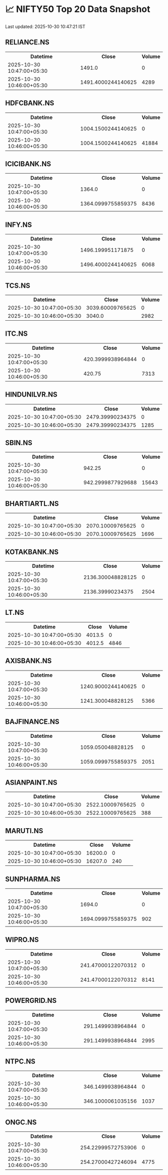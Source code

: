 # 📈 NIFTY50 Top 20 Data Snapshot

Last updated: 2025-10-30 10:47:21 IST

## RELIANCE.NS

<table>
  <tr><th>Datetime</th><th>Close</th><th>Volume</th></tr>
  <tr><td>2025-10-30 10:47:00+05:30</td><td>1491.0</td><td>0</td></tr>
  <tr><td>2025-10-30 10:46:00+05:30</td><td>1491.4000244140625</td><td>4289</td></tr>
</table>

## HDFCBANK.NS

<table>
  <tr><th>Datetime</th><th>Close</th><th>Volume</th></tr>
  <tr><td>2025-10-30 10:47:00+05:30</td><td>1004.1500244140625</td><td>0</td></tr>
  <tr><td>2025-10-30 10:46:00+05:30</td><td>1004.1500244140625</td><td>41884</td></tr>
</table>

## ICICIBANK.NS

<table>
  <tr><th>Datetime</th><th>Close</th><th>Volume</th></tr>
  <tr><td>2025-10-30 10:47:00+05:30</td><td>1364.0</td><td>0</td></tr>
  <tr><td>2025-10-30 10:46:00+05:30</td><td>1364.0999755859375</td><td>8436</td></tr>
</table>

## INFY.NS

<table>
  <tr><th>Datetime</th><th>Close</th><th>Volume</th></tr>
  <tr><td>2025-10-30 10:47:00+05:30</td><td>1496.199951171875</td><td>0</td></tr>
  <tr><td>2025-10-30 10:46:00+05:30</td><td>1496.4000244140625</td><td>6068</td></tr>
</table>

## TCS.NS

<table>
  <tr><th>Datetime</th><th>Close</th><th>Volume</th></tr>
  <tr><td>2025-10-30 10:47:00+05:30</td><td>3039.60009765625</td><td>0</td></tr>
  <tr><td>2025-10-30 10:46:00+05:30</td><td>3040.0</td><td>2982</td></tr>
</table>

## ITC.NS

<table>
  <tr><th>Datetime</th><th>Close</th><th>Volume</th></tr>
  <tr><td>2025-10-30 10:47:00+05:30</td><td>420.3999938964844</td><td>0</td></tr>
  <tr><td>2025-10-30 10:46:00+05:30</td><td>420.75</td><td>7313</td></tr>
</table>

## HINDUNILVR.NS

<table>
  <tr><th>Datetime</th><th>Close</th><th>Volume</th></tr>
  <tr><td>2025-10-30 10:47:00+05:30</td><td>2479.39990234375</td><td>0</td></tr>
  <tr><td>2025-10-30 10:46:00+05:30</td><td>2479.39990234375</td><td>1285</td></tr>
</table>

## SBIN.NS

<table>
  <tr><th>Datetime</th><th>Close</th><th>Volume</th></tr>
  <tr><td>2025-10-30 10:47:00+05:30</td><td>942.25</td><td>0</td></tr>
  <tr><td>2025-10-30 10:46:00+05:30</td><td>942.2999877929688</td><td>15643</td></tr>
</table>

## BHARTIARTL.NS

<table>
  <tr><th>Datetime</th><th>Close</th><th>Volume</th></tr>
  <tr><td>2025-10-30 10:47:00+05:30</td><td>2070.10009765625</td><td>0</td></tr>
  <tr><td>2025-10-30 10:46:00+05:30</td><td>2070.10009765625</td><td>1696</td></tr>
</table>

## KOTAKBANK.NS

<table>
  <tr><th>Datetime</th><th>Close</th><th>Volume</th></tr>
  <tr><td>2025-10-30 10:47:00+05:30</td><td>2136.300048828125</td><td>0</td></tr>
  <tr><td>2025-10-30 10:46:00+05:30</td><td>2136.39990234375</td><td>2504</td></tr>
</table>

## LT.NS

<table>
  <tr><th>Datetime</th><th>Close</th><th>Volume</th></tr>
  <tr><td>2025-10-30 10:47:00+05:30</td><td>4013.5</td><td>0</td></tr>
  <tr><td>2025-10-30 10:46:00+05:30</td><td>4012.5</td><td>4846</td></tr>
</table>

## AXISBANK.NS

<table>
  <tr><th>Datetime</th><th>Close</th><th>Volume</th></tr>
  <tr><td>2025-10-30 10:47:00+05:30</td><td>1240.9000244140625</td><td>0</td></tr>
  <tr><td>2025-10-30 10:46:00+05:30</td><td>1241.300048828125</td><td>5366</td></tr>
</table>

## BAJFINANCE.NS

<table>
  <tr><th>Datetime</th><th>Close</th><th>Volume</th></tr>
  <tr><td>2025-10-30 10:47:00+05:30</td><td>1059.050048828125</td><td>0</td></tr>
  <tr><td>2025-10-30 10:46:00+05:30</td><td>1059.0999755859375</td><td>2051</td></tr>
</table>

## ASIANPAINT.NS

<table>
  <tr><th>Datetime</th><th>Close</th><th>Volume</th></tr>
  <tr><td>2025-10-30 10:47:00+05:30</td><td>2522.10009765625</td><td>0</td></tr>
  <tr><td>2025-10-30 10:46:00+05:30</td><td>2522.10009765625</td><td>388</td></tr>
</table>

## MARUTI.NS

<table>
  <tr><th>Datetime</th><th>Close</th><th>Volume</th></tr>
  <tr><td>2025-10-30 10:47:00+05:30</td><td>16200.0</td><td>0</td></tr>
  <tr><td>2025-10-30 10:46:00+05:30</td><td>16207.0</td><td>240</td></tr>
</table>

## SUNPHARMA.NS

<table>
  <tr><th>Datetime</th><th>Close</th><th>Volume</th></tr>
  <tr><td>2025-10-30 10:47:00+05:30</td><td>1694.0</td><td>0</td></tr>
  <tr><td>2025-10-30 10:46:00+05:30</td><td>1694.0999755859375</td><td>902</td></tr>
</table>

## WIPRO.NS

<table>
  <tr><th>Datetime</th><th>Close</th><th>Volume</th></tr>
  <tr><td>2025-10-30 10:47:00+05:30</td><td>241.47000122070312</td><td>0</td></tr>
  <tr><td>2025-10-30 10:46:00+05:30</td><td>241.47000122070312</td><td>8141</td></tr>
</table>

## POWERGRID.NS

<table>
  <tr><th>Datetime</th><th>Close</th><th>Volume</th></tr>
  <tr><td>2025-10-30 10:47:00+05:30</td><td>291.1499938964844</td><td>0</td></tr>
  <tr><td>2025-10-30 10:46:00+05:30</td><td>291.1499938964844</td><td>2995</td></tr>
</table>

## NTPC.NS

<table>
  <tr><th>Datetime</th><th>Close</th><th>Volume</th></tr>
  <tr><td>2025-10-30 10:47:00+05:30</td><td>346.1499938964844</td><td>0</td></tr>
  <tr><td>2025-10-30 10:46:00+05:30</td><td>346.1000061035156</td><td>1037</td></tr>
</table>

## ONGC.NS

<table>
  <tr><th>Datetime</th><th>Close</th><th>Volume</th></tr>
  <tr><td>2025-10-30 10:47:00+05:30</td><td>254.22999572753906</td><td>0</td></tr>
  <tr><td>2025-10-30 10:46:00+05:30</td><td>254.27000427246094</td><td>4775</td></tr>
</table>

